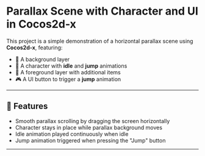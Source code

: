 # Parallax Scene with Character and UI in Cocos2d-x

This project is a simple demonstration of a horizontal parallax scene using **Cocos2d-x**, featuring:

- 🌄 A background layer
- 🚶 A character with **idle** and **jump** animations
- 🌲 A foreground layer with additional items
- 🎮 A UI button to trigger a **jump** animation

---

## 🚀 Features

- Smooth parallax scrolling by dragging the screen horizontally
- Character stays in place while parallax background moves
- Idle animation played continuously when idle
- Jump animation triggered when pressing the "Jump" button

---
